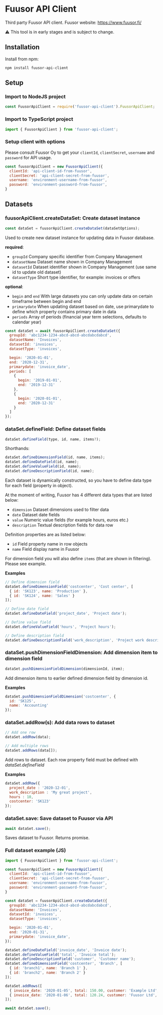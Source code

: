 # Fuusor API Client
Third party Fuusor API client. Fuusor website: https://www.fuusor.fi/

:warning: This tool is in early stages and is subject to change. 

## Installation

Install from npm:

```
npm install fuusor-api-client
```

## Setup

### Import to NodeJS project

```javascript
const FuusorApiClient = require('fuusor-api-client').FuusorApiClient;
```

### Import to TypeScript project

```javascript
import { FuusorApiClient } from 'fuusor-api-client';
```

### Setup client with options

Please consult Fuusor Oy to get your `clientId`, `clientSecret`, `username` and `password` for API usage.

```javascript
const fuusorApiClient = new FuusorApiClient({
  clientId: 'api-client-id-from-fuusor',
  clientSecret: 'api-client-secret-from-fuusor',
  username: 'environment-username-from-fuusor',
  password: 'environment-password-from-fuusor',
}
```

## Datasets

### fuusorApiClient.createDataSet: Create dataset instance

```javascript
const dataSet = fuusorApiClient.createDataSet(dataSetOptions);
```

Used to create new dataset instance for updating data in Fuusor database.

**required**:

* `groupId` Company specific identifier from Company Management
* `datasetName` Dataset name shown in Company Management
* `datasetId` Dataset identifier shown in Company Management (use same id to update old dataset)
* `datasetType` Short type identifier, for example: invoices or offers

**optional**:

* `begin` and `end` With large datasets you can only update data on certain timeframe between begin and end
* `primarydate` When updating dataset based on date, use primarydate to define which property contains primary date in data
* `periods` Array of periods (financial year term selections, defaults to calendar year)

```javascript
const dataSet = await fuusorApiClient.createDataSet({
  groupId: 'abc1234-1234-abcd-abcd-abcdabcdabcd',
  datasetName: 'Invoices',
  datasetId: 'invoices',
  datasetType: 'invoices',

  begin: '2020-01-01',
  end: '2020-12-31',
  primarydate: 'invoice_date',
  periods: [
    { 
      begin: '2019-01-01',
      end: '2019-12-31'
    },
    {
      begin: '2020-01-01',
      end: '2020-12-31'
    }
  ]
});
```

### dataSet.defineField: Define dataset fields

```javascript
dataSet.defineField(type, id, name, items?);
```

Shorthands:

```javascript
dataSet.defineDimensionField(id, name, items);
dataSet.defineDateField(id, name);
dataSet.defineValueField(id, name);
dataSet.defineDescriptionField(id, name);
```

Each dataset is dynamically constructed, so you have to define data type for each field (property in object).

At the moment of writing, Fuusor has 4 different data types that are listed below:

* `dimension` Dataset dimensions used to filter data
* `date` Dataset date fields
* `value` Numeric value fields (for example hours, euros etc.)
* `description` Textual description fields for data row

Definition properties are as listed below:

* `id` Field property name in row objects
* `name` Field display name in Fuusor

For dimension field you will also define `items` (that are shown in filtering). Please see example.

**Examples**

```javascript
// Define dimension field
dataSet.defineDimensionField('costcenter', 'Cost center', [
  { id: 'SK123', name: 'Production' },
  { id: 'SK124', name: 'Sales' }
]);

// Define date field 
dataSet.defineDateField('project_date', 'Project date');

// Define value field
dataSet.defineValueField('hours', 'Project hours');

// Define description field
dataSet.defineDescriptionField('work_description', 'Project work description');
```

### dataSet.pushDimensionFieldDimension: Add dimension item to dimension field

```javascript
dataSet.pushDimensionFieldDimension(dimensionId, item);
```

Add dimension items to earlier defined dimension field by dimension id.

**Examples**

```javascript
dataSet.pushDimensionFieldDimension('costcenter', {
  id: 'SK125', 
  name: 'Accounting'
});
```

### dataSet.addRow(s): Add data rows to dataset

```javascript
// Add one row
dataSet.addRow(data);

// Add multiple rows
dataSet.addRows(data[]);
```

Add rows to dataset. Each row property field must be defined with *dataSet.defineField*

**Examples**

```javascript
dataSet.addRow({
  project_date : '2020-12-01',
  work_description : 'My great project',
  hours : 10,
  costcenter: 'SK123'
});
```

### dataSet.save: Save dataset to Fuusor via API

```javascript
await dataSet.save();
```

Saves dataset to Fuusor. Returns promise.

### Full dataset example (JS)

```javascript
import { FuusorApiClient } from 'fuusor-api-client';

const fuusorApiClient = new FuusorApiClient({
  clientId: 'api-client-id-from-fuusor',
  clientSecret: 'api-client-secret-from-fuusor',
  username: 'environment-username-from-fuusor',
  password: 'environment-password-from-fuusor',
}

const dataSet = fuusorApiClient.createDataSet({
  groupId: 'abc1234-1234-abcd-abcd-abcdabcdabcd',
  datasetName: 'Invoices',
  datasetId: 'invoices',
  datasetType: 'invoices',

  begin: '2020-01-01',
  end: '2020-01-31',
  primarydate: 'invoice_date',
});

dataSet.defineDateField('invoice_date', 'Invoice date');
dataSet.defineValueField('total', 'Invoice total');
dataSet.defineDescriptionField('customer', 'Customer name');
dataSet.defineDimensionField('costcenter', 'Branch', [
  { id: 'branch1', name: 'Branch 1' },
  { id: 'branch2', name: 'Branch 2' }
]);

dataSet.addRows([
  { invoice_date: '2020-01-05', total: 150.00, customer: 'Example Ltd', costcenter: 'branch1' },
  { invoice_date: '2020-01-06', total: 120.24, customer: 'Fuusor Ltd', costcenter: 'branch2' }
]);

await dataSet.save();
```
